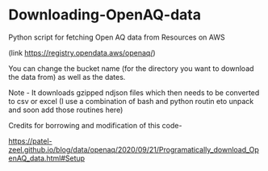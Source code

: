 # Downloading-OpenAQ-data
Python script for fetching Open AQ data from Resources on AWS

(link https://registry.opendata.aws/openaq/)

You can change the bucket name (for the directory you want to download the data from) as well as the dates.

Note -  It downloads gzipped ndjson files which then needs to be converted to csv or excel (I use a combination of bash and python routin eto unpack and soon add those 
routines here)

Credits for borrowing and modification of this code- 

https://patel-zeel.github.io/blog/data/openaq/2020/09/21/Programatically_download_OpenAQ_data.html#Setup
